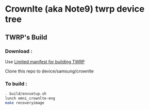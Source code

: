 # Crownlte (aka Note9) twrp device tree

## TWRP's Build

### Download :

Use [Limited manifest for building TWRP](https://github.com/minimal-manifest-twrp/platform_manifest_twrp_omni/tree/twrp-9.0)

Clone this repo to device/samsung/crownlte

### To build :

```sh
. build/envsetup.sh
lunch omni_crownlte-eng
make recoveryimage
